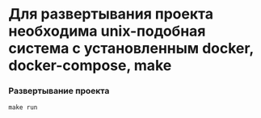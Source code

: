 # Для развертывания проекта необходима unix-подобная система с установленным docker, docker-compose, make

### Развертывание проекта
``make run``
